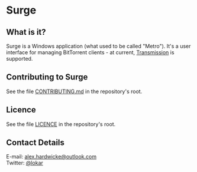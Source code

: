 # Surge

## What is it?
Surge is a Windows application (what used to be called "Metro"). It's a user interface for managing BitTorrent clients - at current, [Transmission](http://www.transmissionbt.com/) is supported.

## Contributing to Surge
See the file [CONTRIBUTING.md](https://github.com/alexhardwicke/Surge/blob/master/CONTRIBUTING.md) in the repository's root.

## Licence
See the file [LICENCE](https://github.com/alexhardwicke/Surge/blob/master/LICENCE) in the repository's root.

## Contact Details
E-mail: [alex.hardwicke@outlook.com](alex.hardwicke@outlook.com)<br />
Twitter: [@lokar](http://twitter.com/lokar)

